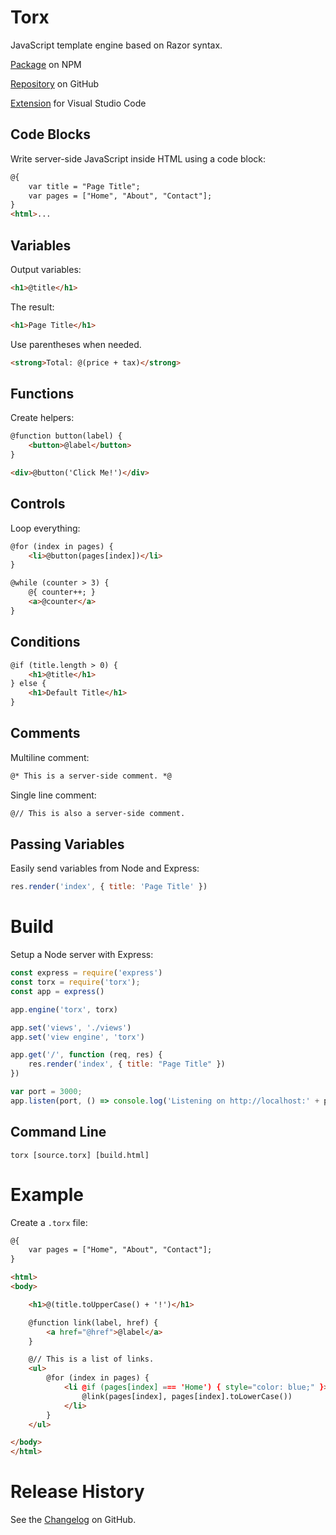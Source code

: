 # Torx

JavaScript template engine based on Razor syntax.


[Package](https://www.npmjs.com/package/torx) on NPM

[Repository](https://github.com/slulego/torx) on GitHub

[Extension](https://marketplace.visualstudio.com/items?itemName=Slulego.torx) for Visual Studio Code


## Code Blocks

Write server-side JavaScript inside HTML using a code block:

```html
@{
    var title = "Page Title";
    var pages = ["Home", "About", "Contact"];
}
<html>...
```
## Variables
Output variables:

```html
<h1>@title</h1>
```

The result:
```html
<h1>Page Title</h1>
```

Use parentheses when needed.

```html
<strong>Total: @(price + tax)</strong>
```
## Functions

Create helpers:

```html
@function button(label) {
	<button>@label</button>
}

<div>@button('Click Me!')</div>
```

## Controls
Loop everything:
```html
@for (index in pages) {
	<li>@button(pages[index])</li>
}
```

```html
@while (counter > 3) {
	@{ counter++; }
	<a>@counter</a>
}
```


## Conditions
```html
@if (title.length > 0) {
	<h1>@title</h1>
} else {
	<h1>Default Title</h1>
}
```
## Comments
Multiline comment:

```html
@* This is a server-side comment. *@
```

Single line comment:
```html
@// This is also a server-side comment.
```
## Passing Variables

Easily send variables from Node and Express:
```js
res.render('index', { title: 'Page Title' })
```

# Build

Setup a Node server with Express:

``` javascript
const express = require('express')
const torx = require('torx');
const app = express()

app.engine('torx', torx)

app.set('views', './views')
app.set('view engine', 'torx')

app.get('/', function (req, res) {
    res.render('index', { title: "Page Title" })
})

var port = 3000;
app.listen(port, () => console.log('Listening on http://localhost:' + port))
```

## Command Line
```
torx [source.torx] [build.html]
```
# Example

Create a `.torx` file:

```html
@{
    var pages = ["Home", "About", "Contact"];
}

<html>
<body>

	<h1>@(title.toUpperCase() + '!')</h1>

	@function link(label, href) {
		<a href="@href">@label</a>
	}

	@// This is a list of links.
	<ul>
		@for (index in pages) {
			<li @if (pages[index] === 'Home') { style="color: blue;" }>
				@link(pages[index], pages[index].toLowerCase())
			</li>
		}
	</ul>

</body>
</html>
```

# Release History

See the [Changelog](https://github.com/slulego/Torx/blob/master/changelog.md) on GitHub.
